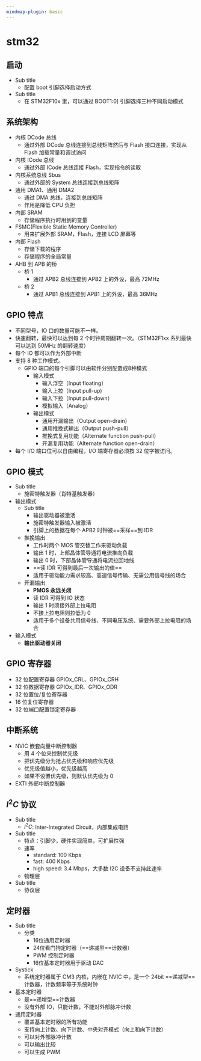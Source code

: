 ```yaml
---
mindmap-plugin: basic
---
```


# stm32

## 启动
- Sub title
	- 配置 boot 引脚选择启动方式
- Sub title
	- 在 STM32F10x 里，可以通过 BOOT1:0] 引脚选择三种不同启动模式

## 系统架构
- 内核 DCode 总线
	- 通过外部 DCode 总线连接到总线矩阵然后与 Flash 接口连接，实现从 Flash 加载常量和调试访问
- 内核 ICode 总线
	- 通过外部 ICode 总线连接 Flash，实现指令的读取
- 内核系统总线 Sbus
	- 通过外部的 System 总线连接到总线矩阵
- 通用 DMA1、通用 DMA2
	- 通过 DMA 总线，连接到总线矩阵
	- 作用是降低 CPU 负担
- 内部 SRAM
	- 存储程序执行时用到的变量
- FSMC(Flexible Static Memory Controller)
	- 用来扩展外部 SRAM，Flash，连接 LCD 屏幕等
- 内部 Flash
	- 存储下载的程序
	- 存储程序的全局常量
- AHB 到 APB 的桥
	- 桥 1
		- 通过 APB2 总线连接到 APB2 上的外设，最高 72MHz
	- 桥 2
		- 通过 APB1 总线连接到 APB1 上的外设，最高 36MHz

## GPIO 特点
- 不同型号，IO 口的数量可能不一样。
- 快速翻转，最快可以达到每 2 个时钟周期翻转一次。（STM32F1xx 系列最快可以达到 50MHz 的翻转速度）
- 每个 IO 都可以作为外部中断
- 支持 8 种工作模式。
	- GPIO 端口的每个引脚可以由软件分别配置成8种模式
		- 输入模式
			- 输入浮空（Input floating）
			- 输入上拉（Input pull-up)
			- 输入下拉（Input pull-down）
			- 模拟输入（Analog）
		- 输出模式
			- 通用开漏输出（Output open-drain）
			- 通用推挽式输出（Output push-pull）
			- 推挽式复用功能（Alternate function push-pull）
			- 开漏复用功能（Alternate function open-drain）
- 每个 I/O 端口位可以自由编程，I/O 端寄存器必须按 32 位字被访问。

## GPIO 模式
- Sub title
	- 施密特触发器（肖特基触发器）
- 输出模式
	- Sub title
		- 输出驱动器被激活
		- 施密特触发器输入被激活
		- 引脚上的数据在每个 APB2 时钟被==采样==到 IDR
	- 推挽输出
		- 工作时两个 MOS 管交替工作来驱动负载
		- 输出 1 时，上部晶体管导通将电流推向负载
		- 输出 0 时，下部晶体管导通将电流拉回地线
		- ==读 IDR 可得到最后一次输出的值==
		- 适用于驱动能力需求较高、高速信号传输、无需公用信号线的场合
	- 开漏输出
		- **PMOS 永远关闭**
		- 读 IDR 可得到 IO 状态
		- 输出 1 时须接外部上拉电阻
		- 不接上拉电阻则拉低为 0
		- 适用于多个设备共用信号线、不同电压系统、需要外部上拉电阻的场合
- 输入模式
	- **输出驱动器关闭**

## GPIO 寄存器
- 32 位配置寄存器 GPIOx_CRL、GPIOx_CRH
- 32 位数据寄存器 GPIOx_IDR、GPIOx_ODR
- 32 位置位/复位寄存器
- 16 位复位寄存器
- 32 位端口配置锁定寄存器

## 中断系统
- NVIC 嵌套向量中断控制器
	- 用 4 个位来控制优先级
	- 把优先级分为抢占优先级和响应优先级
	- 优先级值越小，优先级越高
	- 如果不设置优先级，则默认优先级为 0
- EXTI 外部中断控制器

## $I^2C$ 协议
- Sub title
	- $I^2C$: Inter-Integrated Circuit，内部集成电路
- Sub title
	- 特点：引脚少，硬件实现简单，可扩展性强
	- 速率
		- standard: 100 Kbps
		- fast: 400 Kbps
		- high speed: 3.4 Mbps，大多数 I2C 设备不支持此速率
	- 物理层
- Sub title
	- 协议层

## 定时器
- Sub title
	- 分类
		- 16位通用定时器
		- 24位看门狗定时器（==递减型==计数器）
		- PWM 控制定时器
		- 16位基本定时器用于驱动 DAC
- Systick
	- 系统定时器属于 CM3 内核，内嵌在 NVIC 中，是一个 24bit ==递减型==计数器，计数频率等于系统时钟
- 基本定时器
	- 是==递增型==计数器
	- 没有外部 IO，只能计数，不能对外部脉冲计数
- 通用定时器
	- 覆盖基本定时器的所有功能
	- 支持向上计数、向下计数、中央对齐模式（向上和向下计数）
	- 可以对外部脉冲计数
	- 可以输出比较
	- 可以生成 PWM